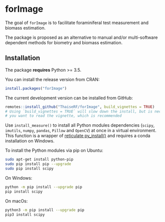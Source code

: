 
<!-- README.md is generated from README.Rmd. Please edit that file -->

# forImage

The goal of `forImage` is to facilitate foraminiferal test measurement
and biomass estimation.

The package is proposed as an alternative to manual and/or
multi-software dependent methods for biometry and biomass estimation.

## Installation

The package **requires** Python &gt;= 3.5.

You can install the release version from CRAN:

``` r
install.packages("forImage")
```

The current development version can be installed from GitHub:

``` r
remotes::install_github("ThaiseRF/forImage", build_vignettes = TRUE)
# Using `build_vignettes = TRUE` will slow down the install, but is necessary if 
# you want to read the vignette, which is recommended
```

Use `install_measure()` to install all Python modules dependencies
(`scipy`, `imutils`, `numpy`, `pandas`, `Pillow` and `OpenCV`) at once
in a virtual environment. This function is a wrapper of [reticulate
py\_install()](https://rstudio.github.io/reticulate/reference/py_install.html)
and requires a conda installation on Windows.

To install the Python modules via pip on Ubuntu:

``` bash
sudo apt-get install python-pip
sudo pip install pip --upgrade
sudo pip install scipy
```

On Windows:

``` bash
python -m pip install --upgrade pip
pip install scipy
```

On macOs:

``` bash
python3 -m pip install --upgrade pip
pip3 install scipy
```
